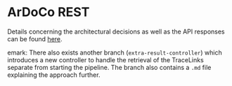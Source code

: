 # ArDoCo REST
Details concerning the architectural decisions as well as the API responses can be found [here](architecture_decisions.md).

emark: There also exists another branch (`extra-result-controller`) which introduces a new controller to handle the retrieval of the TraceLinks separate
from starting the pipeline. The branch also contains a ``.md`` file explaining the approach further.